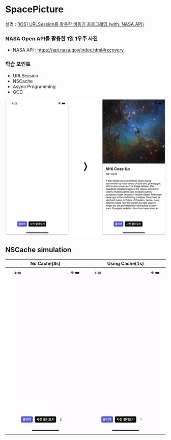 # SpacePicture

설명 : [[iOS] URLSession를 활용한 비동기 프로그래밍 (with. NASA API)](https://leechamin.tistory.com/540)

### NASA Open API를 활용한 1일 1우주 사진

- NASA API : https://api.nasa.gov/index.html#recovery

### 학습 포인트

- URLSession
- NSCache
- Async Programming
- GCD

<img src="https://github.com/ChaminLee/SpacePicture/blob/master/SpacePicture/images/view.png" width="560">


## NSCache simulation
|No Cache(8s)|Using Cache(1s)|
|---|---|
|<img src="https://github.com/ChaminLee/SpacePicture/blob/master/SpacePicture/images/noCache.gif" width="250">|<img src="https://github.com/ChaminLee/SpacePicture/blob/master/SpacePicture/images/cache.gif" width="250">|


